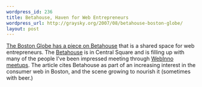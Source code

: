 ```yaml
--- 
wordpress_id: 236
title: Betahouse, Haven for Web Entrepreneurs
wordpress_url: http://graysky.org/2007/08/betahouse-boston-globe/
layout: post
---
```

<a href="http://www.boston.com/business/technology/articles/2007/08/10/betahouse____a_haven_for_web_entrepreneurs/?page=full">The Boston Globe has a piece on Betahouse</a> that is a shared space for web entrepreneurs. The <a href="http://www.betahouse.org/">Betahouse</a> is in Central Square and is filling up with many of the people I've been impressed meeting through <a href="http://www.webinnovatorsgroup.com/">WebInno meetups</a>. The article cites Betahouse as part of an increasing interest in the consumer web in Boston, and the scene growing to nourish it (sometimes with beer.)

